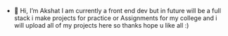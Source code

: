 - 👋 Hi, I’m Akshat I am currently a front end dev but in future will be a full stack i make projects for practice or Assignments
for my college and i will upload all of my projects here so thanks hope u like all :)
   
<!---
akshat1222/akshat1222 is a ✨ special ✨ repository because its `README.md` (this file) appears on your GitHub profile.
You can click the Preview link to take a look at your changes.
--->
